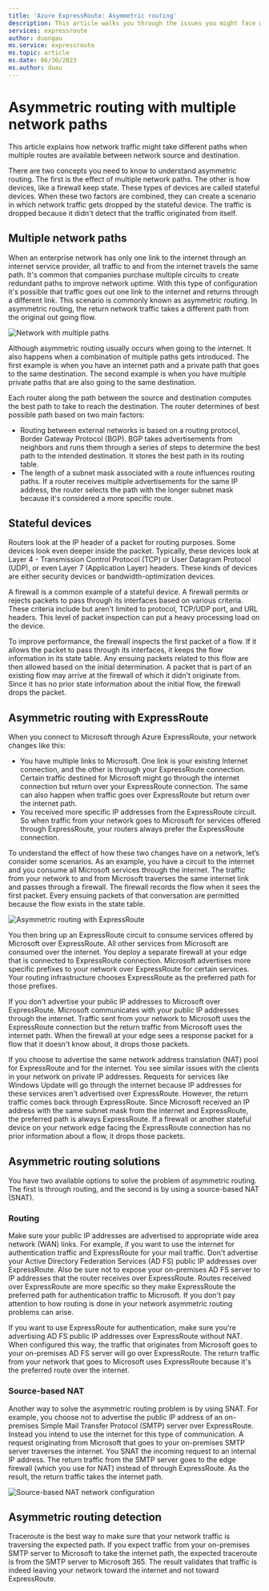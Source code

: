 ```yaml
---
title: 'Azure ExpressRoute: Asymmetric routing'
description: This article walks you through the issues you might face with asymmetric routing in a network that has multiple links to a destination.
services: expressroute
author: duongau
ms.service: expressroute
ms.topic: article
ms.date: 06/30/2023
ms.author: duau
---
```


# Asymmetric routing with multiple network paths

This article explains how network traffic might take different paths when multiple routes are available between network source and destination.

There are two concepts you need to know to understand asymmetric routing. The first is the effect of multiple network paths. The other is how devices, like a firewall  keep state. These types of devices are called stateful devices. When these two factors are combined, they can create a scenario in which network traffic gets dropped by the stateful device.  The traffic is dropped because it didn't detect that the traffic originated from itself.

## Multiple network paths

When an enterprise network has only one link to the internet through an internet service provider, all traffic to and from the internet travels the same path. It's common that companies purchase multiple circuits to create redundant paths to improve network uptime. With this type of configuration it's possible that traffic goes out one link to the internet and returns through a different link. This scenario is commonly known as asymmetric routing. In asymmetric routing, the return network traffic takes a different path from the original out going flow.

![Network with multiple paths](./media/expressroute-asymmetric-routing/AsymmetricRouting3.png)

Although asymmetric routing usually occurs when going to the internet. It also happens when a combination of multiple paths gets introduced. The first example is when you have an internet path and a private path that goes to the same destination. The second example is when you have multiple private paths that are also going to the same destination.

Each router along the path between the source and destination computes the best path to take to reach the destination. The router determines of best possible path based on two main factors:

* Routing between external networks is based on a routing protocol, Border Gateway Protocol (BGP). BGP takes advertisements from neighbors and runs them through a series of steps to determine the best path to the intended destination. It stores the best path in its routing table.
* The length of a subnet mask associated with a route influences routing paths. If a router receives multiple advertisements for the same IP address, the router selects the path with the longer subnet mask because it's considered a more specific route.

## Stateful devices

Routers look at the IP header of a packet for routing purposes. Some devices look even deeper inside the packet. Typically, these devices look at Layer 4 - Transmission Control Protocol (TCP) or User Datagram Protocol (UDP), or even Layer 7 (Application Layer) headers. These kinds of devices are either security devices or bandwidth-optimization devices. 

A firewall is a common example of a stateful device. A firewall permits or rejects packets to pass through its interfaces based on various criteria. These criteria include but aren't limited to protocol, TCP/UDP port, and URL headers. This level of packet inspection can put a heavy processing load on the device. 

To improve performance, the firewall inspects the first packet of a flow. If it allows the packet to pass through its interfaces, it keeps the flow information in its state table. Any ensuing packets related to this flow are then allowed based on the initial determination. A packet that is part of an existing flow may arrive at the firewall of which it didn't originate from. Since it has no prior state information about the initial flow, the firewall drops the packet.

## Asymmetric routing with ExpressRoute

When you connect to Microsoft through Azure ExpressRoute, your network changes like this:

* You have multiple links to Microsoft. One link is your existing Internet connection, and the other is through your ExpressRoute connection. Certain traffic destined for Microsoft might go through the internet connection but return over your ExpressRoute connection. The same can also happen when traffic goes over ExpressRoute but return over the internet path.
* You received more specific IP addresses from the ExpressRoute circuit. So when traffic from your network goes to Microsoft for services offered through ExpressRoute, your routers always prefer the ExpressRoute connection.

To understand the effect of how these two changes have on a network, let’s consider some scenarios. As an example, you have a circuit to the internet and you consume all Microsoft services through the internet. The traffic from your network to and from Microsoft traverses the same internet link and passes through a firewall. The firewall records the flow when it sees the first packet. Every ensuing packets of that conversation are permitted because the flow exists in the state table.

![Asymmetric routing with ExpressRoute](./media/expressroute-asymmetric-routing/AsymmetricRouting1.png)

You then bring up an ExpressRoute circuit to consume services offered by Microsoft over ExpressRoute. All other services from Microsoft are consumed over the internet. You deploy a separate firewall at your edge that is connected to ExpressRoute connection. Microsoft advertises more specific prefixes to your network over ExpressRoute for certain services. Your routing infrastructure chooses ExpressRoute as the preferred path for those prefixes. 

If you don't advertise your public IP addresses to Microsoft over ExpressRoute. Microsoft communicates with your public IP addresses through the internet. Traffic sent from your network to Microsoft uses the ExpressRoute connection but the return traffic from Microsoft uses the internet path. When the firewall at your edge sees a response packet for a flow that it doesn't know about, it drops those packets.

If you choose to advertise the same network address translation (NAT) pool for ExpressRoute and for the internet. You see similar issues with the clients in your network on private IP addresses. Requests for services like Windows Update will go through the internet because IP addresses for these services aren't advertised over ExpressRoute. However, the return traffic comes back through ExpressRoute. Since Microsoft received an IP address with the same subnet mask from the internet and ExpressRoute, the preferred path is always ExpressRoute. If a firewall or another stateful device on your network edge facing the ExpressRoute connection has no prior information about a flow, it drops those packets.

## Asymmetric routing solutions
You have two available options to solve the problem of asymmetric routing. The first is through routing, and the second is by using a source-based NAT (SNAT).

### Routing
Make sure your public IP addresses are advertised to appropriate wide area network (WAN) links. For example, if you want to use the internet for authentication traffic and ExpressRoute for your mail traffic. Don't advertise your Active Directory Federation Services (AD FS) public IP addresses over ExpressRoute. Also be sure not to expose your on-premises AD FS server to IP addresses that the router receives over ExpressRoute. Routes received over ExpressRoute are more specific so they make ExpressRoute the preferred path for authentication traffic to Microsoft. If you don't pay attention to how routing is done in your network asymmetric routing problems can arise.

If you want to use ExpressRoute for authentication, make sure you're advertising AD FS public IP addresses over ExpressRoute without NAT. When configured this way, the traffic that originates from Microsoft goes to your on-premises AD FS server will go over ExpressRoute. The return traffic from your network that goes to Microsoft uses ExpressRoute because it's the preferred route over the internet.

### Source-based NAT
Another way to solve the asymmetric routing problem is by using SNAT. For example, you choose not to advertise the public IP address of an on-premises Simple Mail Transfer Protocol (SMTP) server over ExpressRoute. Instead you intend to use the internet for this type of communication. A request originating from Microsoft that goes to your on-premises SMTP server traverses the internet. You SNAT the incoming request to an internal IP address. The return traffic from the SMTP server goes to the edge firewall (which you use for NAT) instead of through ExpressRoute. As the result, the return traffic takes the internet path.

![Source-based NAT network configuration](./media/expressroute-asymmetric-routing/AsymmetricRouting2.png)

## Asymmetric routing detection
Traceroute is the best way to make sure that your network traffic is traversing the expected path. If you expect traffic from your on-premises SMTP server to Microsoft to take the internet path, the expected traceroute is from the SMTP server to Microsoft 365. The result validates that traffic is indeed leaving your network toward the internet and not toward ExpressRoute.

